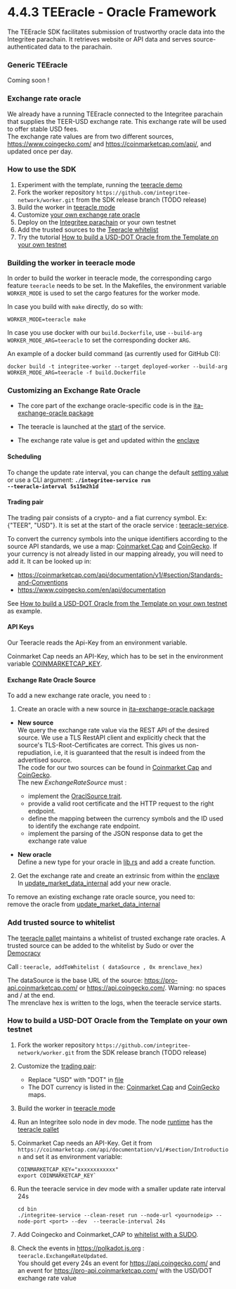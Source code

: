 # 4.4.3 TEEracle -  Oracle Framework
The TEEracle SDK facilitates submission of trustworthy oracle data into the Integritee parachain. It retrieves website or API data and serves source-authenticated data to the parachain.

### **Generic TEEracle**
Coming soon !

### **Exchange rate oracle**
We already have a running TEEracle connected to the Integritee parachain that supplies the TEER-USD exchange rate. This exchange rate will be used to offer stable USD fees.  
The exchange rate values are from two different sources, https://www.coingecko.com/ and https://coinmarketcap.com/api/, and updated once per day.

### **How to use the SDK**
1. Experiment with the template, running the [teeracle demo](../4.6-demos/4.6.3-demo-demo.md)​
2. Fork the worker repository `https://github.com/integritee-network/worker.git` from the SDK release branch (TODO release)
3. Build the worker in [teeracle mode](4.4.3-teeracle-oracle-framework.md#build-teeracle-mode)
4. Customize [ your own exchange rate oracle](4.4.3-teeracle-oracle-framework.md#customize-exchange-rate)
5. Deploy on the [Integritee parachain](4.4.7-integritee-parachain-integration.md) or your own testnet
6. Add the trusted sources to the [Teeracle whitelist](4.4.3-teeracle-oracle-framework.md#add-to-whitelist)
7. Try the tutorial [How to build a USD-DOT Oracle from the Template on your own testnet](4.4.3-teeracle-oracle-framework.md#usd-dot-oracle)

### **Building the worker in teeracle mode** <a href="#build-teeracle-mode" id="build-teeracle-mode"></a>

In order to build the worker in teeracle mode, the corresponding cargo feature `teeracle` needs to be set. In the Makefiles, the environment variable `WORKER_MODE` is used to set the cargo features for the worker mode.

In case you build with `make` directly, do so with:

`WORKER_MODE=teeracle make`

In case you use docker with our `build.Dockerfile`, use `--build-arg WORKER_MODE_ARG=teeracle` to set the corresponding docker `ARG`.

An example of a docker build command (as currently used for GitHub CI):

```
docker build -t integritee-worker --target deployed-worker --build-arg WORKER_MODE_ARG=teeracle -f build.Dockerfile 
```

### **Customizing an Exchange Rate Oracle** <a href="#customize-exchange-rate" id="customize-exchange-rate"></a>

* The core part of the exchange oracle-specific code is in the [ita-exchange-oracle package](https://github.com/integritee-network/worker/tree/master/app-libs/exchange-oracle)

* The teeracle is launched at the [start](https://github.com/integritee-network/worker/blob/2471cc52cf0377323886a43b0e7c2e9181265a67/service/src/main.rs#L478) of the service.

* The exchange rate value is get and updated within the [enclave](https://github.com/integritee-network/worker/blob/2471cc52cf0377323886a43b0e7c2e9181265a67/enclave-runtime/src/teeracle/mod.rs#L86)

#### **Scheduling**
To change the update rate interval, you can change the default [setting value](https://github.com/integritee-network/worker/blob/2471cc52cf0377323886a43b0e7c2e9181265a67/core-primitives/settings/src/lib.rs#L116) or use a CLI argument: <code><strong>./integritee-service run --teeracle-interval 5s15m2h1d</strong></code>

#### **Trading pair**<a href="#customize-trading-pair" id="customize-tarding-pair"></a>
The trading pair consists of a crypto- and a fiat currency symbol. Ex: {"TEER", "USD"}. It is set at the start of the oracle service : [teeracle-service](https://github.com/integritee-network/worker/blob/2471cc52cf0377323886a43b0e7c2e9181265a67/service/src/teeracle/mod.rs#L57).   

To convert the currency symbols into the unique identifiers according to the source API standards, we use a map:  [Coinmarket Cap](https://github.com/integritee-network/worker/blob/2471cc52cf0377323886a43b0e7c2e9181265a67/app-libs/exchange-oracle/src/coin_market_cap.rs#L48) and [CoinGecko](https://github.com/integritee-network/worker/blob/2471cc52cf0377323886a43b0e7c2e9181265a67/app-libs/exchange-oracle/src/coin_gecko.rs#L50). 
If your currency is not already listed in our mapping already, you will need to add it. It can be looked up in:
* https://coinmarketcap.com/api/documentation/v1/#section/Standards-and-Conventions
* https://www.coingecko.com/en/api/documentation

See [How to build a USD-DOT Oracle from the Template on your own testnet](4.4.3-teeracle-oracle-framework.md#usd-dot-oracle) as example.

#### **API Keys**
Our Teeracle reads the Api-Key from an environment variable.

Coinmarket Cap needs an API-Key, which has to be set in the environment variable [COINMARKETCAP_KEY](https://github.com/integritee-network/worker/blob/2471cc52cf0377323886a43b0e7c2e9181265a67/app-libs/exchange-oracle/src/coin_market_cap.rs#L51).

#### **Exchange Rate Oracle Source**
To add a new exchange rate oracle, you need to :
1. Create an oracle with a new source in [ita-exchange-oracle package](https://github.com/integritee-network/worker/tree/master/app-libs/exchange-oracle)
* **New source**   
We query the exchange rate value via the REST API of the desired source. We use a TLS RestAPI client and explicitly check that the source's TLS-Root-Certificates are correct. This gives us non-repudiation, i.e, it is guaranteed that the result is indeed from the advertised source.   
The code for our two sources can be found in [Coinmarket Cap](https://github.com/integritee-network/worker/blob/master/app-libs/exchange-oracle/src/coin_market_cap.rs) and [CoinGecko](https://github.com/integritee-network/worker/blob/master/app-libs/exchange-oracle/src/coin_gecko.rs).   
The new _ExchangeRateSource_ must :
   * implement the [OraclSource trait](https://github.com/integritee-network/worker/blob/b52be1d355f04e62be5f61d2d9fd2a0ac2fa38a1/app-libs/exchange-oracle/src/exchange_rate_oracle.rs#L36).
   * provide a valid root certificate and the HTTP request to the right endpoint.
   * define the mapping between the currency symbols and the ID used to identify the exchange rate endpoint.
   * implement the parsing of the JSON response data to get the exchange rate value
     
* **New oracle**  
Define a new type for your oracle in [lib.rs](https://github.com/integritee-network/worker/blob/master/app-libs/exchange-oracle/src/lib.rs) and add a create function.

2. Get the exchange rate and create an extrinsic from within the [enclave](https://github.com/integritee-network/worker/blob/2471cc52cf0377323886a43b0e7c2e9181265a67/enclave-runtime/src/teeracle/mod.rs#L119)  
In [update_market_data_internal](https://github.com/integritee-network/worker/blob/b52be1d355f04e62be5f61d2d9fd2a0ac2fa38a1/enclave-runtime/src/teeracle/mod.rs#L86) add your new oracle.

To remove an existing exchange rate oracle source, you need to:   
remove the oracle from [update_market_data_internal](https://github.com/integritee-network/worker/blob/b52be1d355f04e62be5f61d2d9fd2a0ac2fa38a1/enclave-runtime/src/teeracle/mod.rs#L86)

### **Add trusted source to whitelist**<a href="#add-to-whitelist" id="add-to-whitelist"></a>
The [teeracle pallet](https://github.com/integritee-network/pallets/tree/master/teeracle/src) maintains a whitelist of trusted exchange rate oracles. A trusted source can be added to the whitelist by Sudo or over the [Democracy](2.5.4-democracy.md)

Call : `teeracle, addToWhitelist ( dataSource , 0x mrenclave_hex)`

The dataSource is the base URL of the source:  https://pro-api.coinmarketcap.com/ or https://api.coingecko.com/. Warning: no spaces and / at the end.   
The mrenclave hex is written to the logs, when the teeracle service starts.

### **How to build a USD-DOT Oracle from the Template on your own testnet**<a href="#usd-dot-oracle" id="usd-dot-oracle"></a>
1. Fork the worker repository `https://github.com/integritee-network/worker.git` from the SDK release branch (TODO release)
3. Customize the [trading pair](4.4.3-teeracle-oracle-framework.md#customize-tarding-pair):
   * Replace "USD" with "DOT" in [file](https://github.com/integritee-network/worker/blob/2471cc52cf0377323886a43b0e7c2e9181265a67/service/src/teeracle/mod.rs#L57)
   * The DOT currency is listed in the:  [Coinmarket Cap](https://github.com/integritee-network/worker/blob/2471cc52cf0377323886a43b0e7c2e9181265a67/app-libs/exchange-oracle/src/coin_market_cap.rs#L48) and [CoinGecko](https://github.com/integritee-network/worker/blob/2471cc52cf0377323886a43b0e7c2e9181265a67/app-libs/exchange-oracle/src/coin_gecko.rs#L50) maps.
    
4. Build the worker in [teeracle mode](4.4.3-teeracle-oracle-framework.md#build-teeracle-mode)
5. Run an Integritee solo node in dev mode. The node [runtime](https://github.com/integritee-network/integritee-node/blob/268a0d22dc598ae82515e57406c8044ddda5219f/runtime/src/lib.rs#L646) has the [teeracle pallet](https://github.com/integritee-network/pallets/tree/master/teeracle/src)
6. Coinmarket Cap needs an API-Key. Get it from `https://coinmarketcap.com/api/documentation/v1/#section/Introduction` and set it as environment variable:
   ```
   COINMARKETCAP_KEY="xxxxxxxxxxxx"
   export COINMARKETCAP_KEY` 
   ```
7. Run the teeracle service in dev mode with a smaller update rate interval 24s
   ```
   cd bin
   ./integritee-service --clean-reset run --node-url <yournodeip> --node-port <port> --dev  --teeracle-interval 24s
   ```
8. Add Coingecko and Coinmarket_CAP to [whitelist with a SUDO](4.4.3-teeracle-oracle-framework.md#add-to-whitelist).
9. Check the events in https://polkadot.js.org : `teeracle.ExchangeRateUpdated`.\
   You should get every 24s an event for https://api.coingecko.com/ and an event for https://pro-api.coinmarketcap.com/ with the USD/DOT exchange rate value
